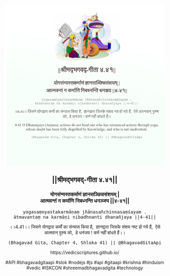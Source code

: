 <img src="../../asset/BG_4_41.png"/>
<center><h2>||श्रीमद्‍भगवद्‍-गीता ४.४१||</h2>
<h3>योगसंन्यस्तकर्माणं ज्ञानसञ्छिन्नसंशयम् |<br/>आत्मवन्तं न कर्माणि निबध्नन्ति धनञ्जय ||४-४१||</h3>
<pre>yogasaṃnyastakarmāṇaṃ jñānasañchinnasaṃśayam .<br/>ātmavantaṃ na karmāṇi nibadhnanti dhanañjaya ||4-41||</pre>
<p>।।4.41।। जिसने योगद्वारा कर्मों का संन्यास किया है,  ज्ञानद्वारा जिसके संशय नष्ट हो गये हैं,  ऐसे आत्मवान् पुरुष को,  हे धनंजय ! कर्म नहीं बांधते हैं।।</p>
<pre>(Bhagavad Gita, Chapter 4, Shloka 41) || @BhagavadGitaApi</pre><p>https://vedicscriptures.github.io/</p><p>#API #bhagavadgitaapi #slok #nodejs #js #api #gitaapi #krishna #hinduism #vedic #ISKCON #shreemadbhagavadgita #technology</p></center>